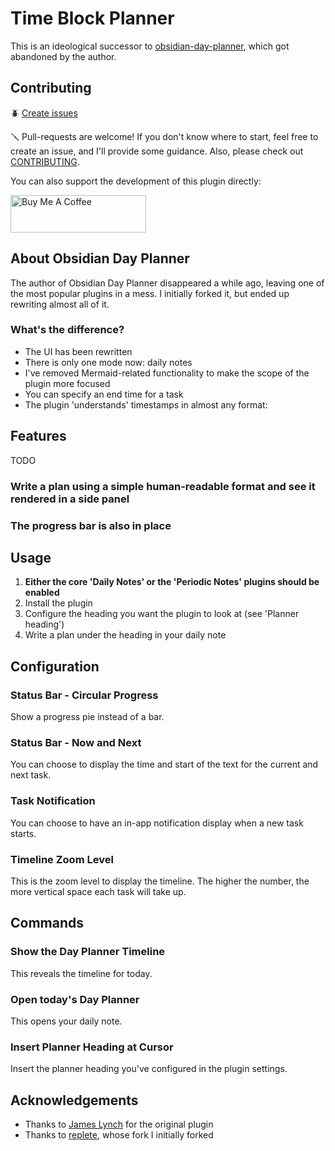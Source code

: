 # Time Block Planner

This is an ideological successor to [obsidian-day-planner](https://github.com/lynchjames/obsidian-day-planner), which
got abandoned by the author.

## Contributing

🪲 [Create issues](https://github.com/ivan-lednev/obsidian-day-planner/issues)

🪛 Pull-requests are welcome! If you don't know where to start, feel free to create an issue, and I'll provide some
guidance. Also, please check out [CONTRIBUTING](./CONTRIBUTING.md).

You can also support the development of this plugin directly:

<a href="https://www.buymeacoffee.com/machineelf" target="_blank"><img src="https://cdn.buymeacoffee.com/buttons/v2/default-yellow.png" alt="Buy Me A Coffee" style="height: 60px !important;width: 217px !important;" ></a>

## About Obsidian Day Planner

The author of Obsidian Day Planner disappeared a while ago, leaving one of the most popular plugins in a mess. I
initially forked it, but ended up rewriting almost all of it.

### What's the difference?

- The UI has been rewritten
- There is only one mode now: daily notes
- I've removed Mermaid-related functionality to make the scope of the plugin more focused
- You can specify an end time for a task
- The plugin 'understands' timestamps in almost any format:

## Features

TODO

### Write a plan using a simple human-readable format and see it rendered in a side panel

### The progress bar is also in place

## Usage

1. **Either the core 'Daily Notes' or the 'Periodic Notes' plugins should be enabled**
1. Install the plugin
1. Configure the heading you want the plugin to look at (see 'Planner heading')
1. Write a plan under the heading in your daily note

## Configuration

### Status Bar - Circular Progress

Show a progress pie instead of a bar.

### Status Bar - Now and Next

You can choose to display the time and start of the text for the current and next task.

### Task Notification

You can choose to have an in-app notification display when a new task starts.

### Timeline Zoom Level

This is the zoom level to display the timeline. The higher the number, the more vertical space each task will take up.

## Commands

### Show the Day Planner Timeline

This reveals the timeline for today.

### Open today's Day Planner

This opens your daily note.

### Insert Planner Heading at Cursor

Insert the planner heading you've configured in the plugin settings.

## Acknowledgements

- Thanks to [James Lynch](https://github.com/lynchjames) for the original plugin
- Thanks to [replete](https://github.com/replete), whose fork I initially forked
